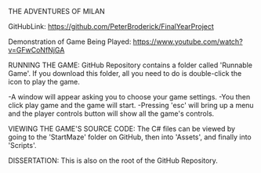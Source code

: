 THE ADVENTURES OF MILAN                                                  

GitHubLink: https://github.com/PeterBroderick/FinalYearProject

Demonstration of Game Being Played: https://www.youtube.com/watch?v=GFwCoNfNjGA

RUNNING THE GAME:
GitHub Repository contains a folder called 'Runnable Game'. If you download
this folder, all you need to do is double-click the icon to play the game.

-A window will appear asking you to choose your game settings.
-You then click play game and the game will start.
-Pressing 'esc' will bring up a menu and the player controls button will
 show all the game's controls.

VIEWING THE GAME'S SOURCE CODE:
The C# files can be viewed by going to the 'StartMaze' folder on GitHub, then
into 'Assets', and finally into 'Scripts'.

DISSERTATION:
This is also on the root of the GitHub Repository.
